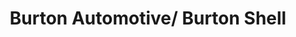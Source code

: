 ---
title: "Burton Automotive/ Burton Shell"
url: /vashon-island/burton-automotive-burton-shell/
shop: car repair
---